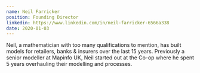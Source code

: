 ```yaml
---
name: Neil Farricker
position: Founding Director
linkedin: https://www.linkedin.com/in/neil-farricker-6566a338
date: 2020-01-03
---
```


Neil, a mathematician with too many qualifications to mention, has built models for retailers, banks & insurers over the last 15 years. Previously a senior modeller at Mapinfo UK, Neil started out at the Co-op where he spent 5 years overhauling their modelling and processes.
